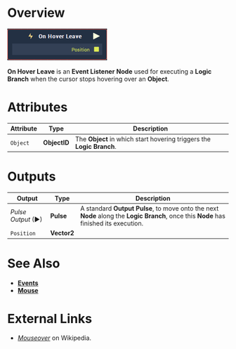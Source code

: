 # Overview

![The On Hover Leave Node.](../../../.gitbook/assets/node-on-hover-leave.png)

**On Hover Leave** is an **Event Listener** **Node** used for executing a **Logic Branch** when the cursor stops hovering over an **Object**.

# Attributes

|Attribute|Type|Description|
|---|---|---|
| `Object` | **ObjectID** | The **Object** in which start hovering triggers the **Logic Branch**.|

# Outputs

|Output|Type|Description|
|---|---|---|
|*Pulse Output* (►)|**Pulse**|A standard **Output Pulse**, to move onto the next **Node** along the **Logic Branch**, once this **Node** has finished its execution.|
| `Position` | **Vector2** | |

# See Also

* [**Events**](../README.md)
* [**Mouse**](README.md)

# External Links

* [_Mouseover_](https://en.wikipedia.org/wiki/Mouseover) on Wikipedia.

